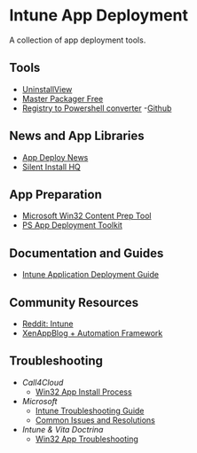 # Intune App Deployment

A collection of app deployment tools.

## Tools
- [UninstallView](https://www.nirsoft.net/utils/uninstall_view.html)
- [Master Packager Free](https://www.masterpackager.com/installer/masterpackager_latest_version.msi)
- [Registry to Powershell converter](https://reg2ps.azurewebsites.net/)
  -[Github](https://github.com/rzander/Reg2CI)
## News and App Libraries
- [App Deploy News](https://www.appdeploynews.com/app-tips/)
- [Silent Install HQ](https://silentinstallhq.com/)

## App Preparation
- [Microsoft Win32 Content Prep Tool](https://github.com/microsoft/Microsoft-Win32-Content-Prep-Tool?tab=security-ov-file)
- [PS App Deployment Toolkit](https://github.com/PSAppDeployToolkit/PSAppDeployToolkit)

## Documentation and Guides
- [Intune Application Deployment Guide](https://docs.microsoft.com/en-us/mem/intune/apps/apps-win32-app-management)

## Community Resources
- [Reddit: Intune](https://www.reddit.com/r/Intune/)
- [XenAppBlog + Automation Framework](https://xenappblog.com/)

## Troubleshooting
- *Call4Cloud*
  - [Win32 App Install Process](https://call4cloud.nl/2021/05/imecache-attack-of-the-cleaner/)
- *Microsoft*
  - [Intune Troubleshooting Guide](https://docs.microsoft.com/en-us/mem/intune/apps/troubleshoot-app-deployments)
  - [Common Issues and Resolutions](https://docs.microsoft.com/en-us/mem/intune/apps/app-deployment-issues)
- *Intune & Vita Doctrina*
  - [Win32 App Troubleshooting](https://www.youtube.com/playlist?list=PL1JNh3sw_Qyd0tNx3zwXaG7LamwAvYv3N)